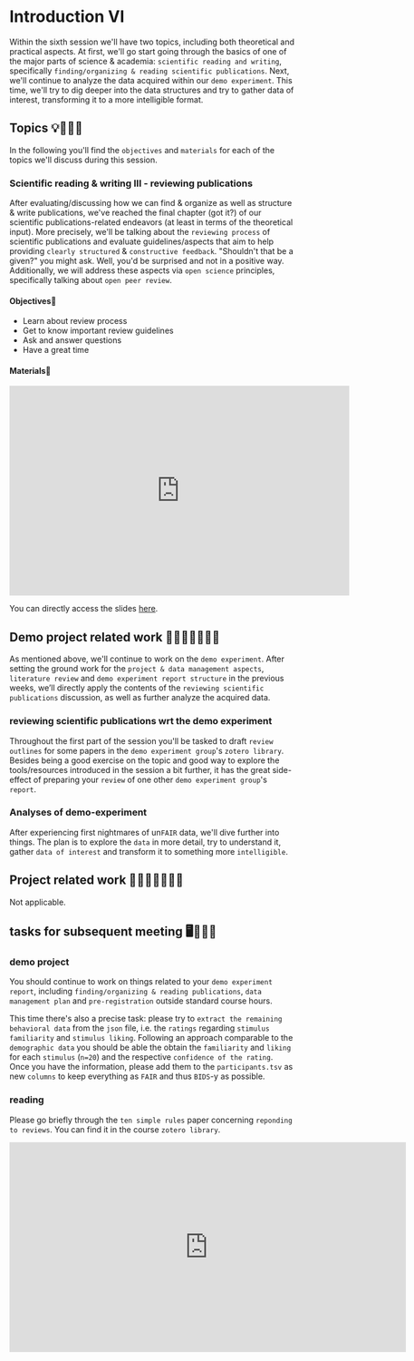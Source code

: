 # Introduction VI
Within the sixth session we'll have two topics, including both theoretical and practical aspects. At first, we'll go start going through the basics of one of the major parts of science & academia: `scientific reading and writing`, specifically `finding/organizing & reading scientific publications`. Next, we'll continue to analyze the data acquired within our `demo experiment`. This time, we'll try to dig deeper into the data structures and try to gather data of interest, transforming it to a more intelligible format.   

## Topics 💡👨🏻‍🏫 

In the following you'll find the `objectives` and `materials` for each of the topics we'll discuss during this session.

### Scientific reading & writing III - reviewing publications
After evaluating/discussing how we can find & organize as well as structure & write publications, we've reached the final chapter (got it?) of our scientific publications-related endeavors (at least in terms of the theoretical input). More precisely, we'll be talking about the `reviewing process` of scientific publications and evaluate guidelines/aspects that aim to help providing `clearly structured` & `constructive feedback`. "Shouldn't that be a given?" you might ask. Well, you'd be surprised and not in a positive way. Additionally, we will address these aspects via `open science` principles, specifically talking about `open peer review`.    

#### Objectives📍

- Learn about review process
- Get to know important review guidelines
- Ask and answer questions
- Have a great time


#### Materials📓

<iframe src="https://docs.google.com/presentation/d/e/2PACX-1vT-XXW5yFfBa-cYdjwIJxWZHiz4AhozbF98PZz0U5GjcqLHXaJ3PqKCdsehISlNi8WaqWdBNj84wUxG/embed?start=false&loop=false&delayms=3000" frameborder="0" width="600" height="370" allowfullscreen="true" mozallowfullscreen="true" webkitallowfullscreen="true"></iframe>

You can directly access the slides [here](https://docs.google.com/presentation/d/1X6mBsbMN9d12-vfsppPwrHupqY4V_dTYCI0vW-FT4QI/present?usp=sharing).

## Demo project related work 🥼🧑🏽‍💻🧑🏾‍💻  

As mentioned above, we'll continue to work on the `demo experiment`. After setting the ground work for the `project & data management aspects`, `literature review` and `demo experiment report structure` in the previous weeks, we’ll directly apply the contents of the `reviewing scientific publications` discussion, as well as further analyze the acquired data.

### reviewing scientific publications wrt the demo experiment
Throughout the first part of the session you'll be tasked to draft `review outlines` for some papers in the `demo experiment group`'s `zotero library`. Besides being a good exercise on the topic and good way to explore the tools/resources introduced in the session a bit further, it has the great side-effect of preparing your `review` of one other `demo experiment group`'s `report`.    

### Analyses of demo-experiment
After experiencing first nightmares of un`FAIR` data, we'll dive further into things. The plan is to explore the `data` in more detail, try to understand it, gather `data of interest` and transform it to something more `intelligible`.

## Project related work 🥼🧑🏿‍🔬👩🏻‍🔬

Not applicable.

## tasks for subsequent meeting 🖥️✍🏽📖

### demo project 

You should continue to work on things related to your `demo experiment report`, including `finding/organizing & reading publications`, `data management plan` and `pre-registration` outside standard course hours. 

This time there's also a precise task: please try to `extract the remaining behavioral data` from the `json` file, i.e. the `ratings` regarding `stimulus familiarity` and `stimulus liking`. Following an approach comparable to the `demographic data` you should be able the obtain the `familiarity` and `liking` for each `stimulus` (`n=20`) and the respective `confidence of the rating`. Once you have the information, please add them to the `participants.tsv` as new `columns` to keep everything as `FAIR` and thus `BIDS`-y as possible.  

### reading
Please go briefly through the `ten simple rules` paper concerning  `reponding to reviews`. You can find it in the course `zotero library`.

<iframe src="https://bibbase.org/show?bib=https%3A%2F%2Fapi.zotero.org%2Fgroups%2F4504479%2Fitems%3Fkey%3DBfP7bN7FF9dJwtyiLBORewdg%26format%3Dbibtex%26limit%3D100" frameborder="0" width="700" height="370"></iframe>